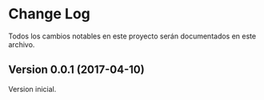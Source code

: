 # Change Log
Todos los cambios notables en este proyecto serán documentados en este archivo.

## Version 0.0.1 (2017-04-10)
Version inicial.
